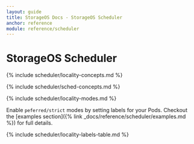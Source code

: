 ```yaml
---
layout: guide
title: StorageOS Docs - StorageOS Scheduler
anchor: reference
module: reference/scheduler
---
```


# StorageOS Scheduler

{% include scheduler/locality-concepts.md %}

{% include scheduler/sched-concepts.md %}

{% include scheduler/locality-modes.md %}

Enable `peferred/strict` modes by setting labels for your Pods. Checkout the [examples
 section]({% link _docs/reference/scheduler/examples.md %}) for full details.


{% include scheduler/locality-labels-table.md %}

